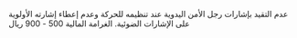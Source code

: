 عدم التقيد بإشارات رجل الأمن اليدوية عند تنظيمه للحركة وعدم إعطاء إشارته الأولوية على الإشارات الضوئية. الغرامة المالية 500 - 900 ريال

